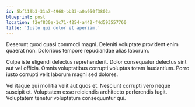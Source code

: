 ```yaml
---
id: 5bf119b3-31a7-4968-bb33-a0a950f3802a
blueprint: post
location: f2ef830e-1c71-4254-a442-f4d593557760
title: 'Iusto qui dolor et aperiam.'
---
```

Deserunt quod quasi commodi magni. Deleniti voluptate provident enim quaerat non. Doloribus tempore repudiandae alias laborum.

Culpa iste eligendi delectus reprehenderit. Dolor consequatur delectus sint aut vel officia. Omnis voluptatibus corrupti voluptas totam laudantium. Porro iusto corrupti velit laborum magni sed dolores.

Vel itaque qui mollitia velit aut quos et. Nesciunt corrupti vero neque suscipit et. Voluptatem esse reiciendis architecto perferendis fugit. Voluptatem tenetur voluptatum consequuntur qui.